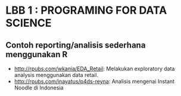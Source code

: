 # LBB 1 : PROGRAMING FOR DATA SCIENCE

## Contoh reporting/analisis sederhana menggunakan R
 - http://rpubs.com/wkania/EDA_Retail: Melakukan exploratory data analysis menggunakan data retail.
 - http://rpubs.com/inayatus/p4ds-reyna: Analisis mengenai Instant Noodle di Indonesia

